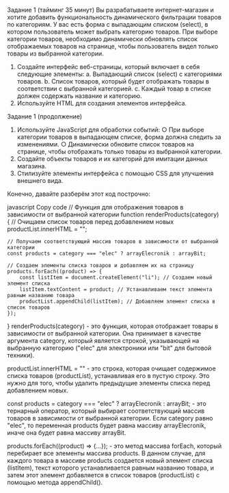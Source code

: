 Задание 1 (тайминг 35 минут)
Вы разрабатываете интернет-магазин и хотите добавить
функциональность динамического фильтрации товаров по
категориям. У вас есть форма с выпадающим списком (select), в
котором пользователь может выбрать категорию товаров. При выборе
категории товаров, необходимо динамически обновлять список
отображаемых товаров на странице, чтобы пользователь видел
только товары из выбранной категории.
1. Создайте интерфейс веб-страницы, который включает в себя
следующие элементы:
a. Выпадающий список (select) с категориями товаров.
b. Список товаров, который будет отображать товары в
соответствии с выбранной категорией.
c. Каждый товар в списке должен содержать название и
категорию.
2. Используйте HTML для создания элементов  интерфейса.



Задание 1 (продолжение)
1. Используйте JavaScript для обработки событий:
○ При выборе категории товаров в выпадающем списке, форма
должна следить за изменениями.
○ Динамически обновите список товаров на странице, чтобы
отображать только товары из выбранной категории.
2. Создайте объекты товаров и их категорий для имитации данных магазина.
3. Стилизуйте элементы интерфейса с помощью CSS для улучшения
внешнего вида.









Конечно, давайте разберём этот код построчно:

javascript
Copy code
// Функция для отображения товаров в зависимости от выбранной категории
function renderProducts(category) {
    // Очищаем список товаров перед добавлением новых
    productList.innerHTML = "";

    // Получаем соответствующий массив товаров в зависимости от выбранной категории
    const products = category === "elec" ? arrayElecronik : arrayBit;

    // Создаем элементы списка товаров и добавляем их на страницу
    products.forEach((product) => {
        const listItem = document.createElement("li"); // Создаем новый элемент списка
        listItem.textContent = product; // Устанавливаем текст элемента равным названию товара
        productList.appendChild(listItem); // Добавляем элемент списка в список товаров
    });
}
renderProducts(category) - это функция, которая отображает товары в зависимости от выбранной категории. Она принимает в качестве аргумента category, который является строкой, указывающей на выбранную категорию ("elec" для электроники или "bit" для бытовой техники).

productList.innerHTML = "" - это строка, которая очищает содержимое списка товаров (productList), устанавливая его в пустую строку. Это нужно для того, чтобы удалить предыдущие элементы списка перед добавлением новых.

const products = category === "elec" ? arrayElecronik : arrayBit; - это тернарный оператор, который выбирает соответствующий массив товаров в зависимости от выбранной категории. Если category равно "elec", то переменная products будет равна массиву arrayElecronik, иначе она будет равна массиву arrayBit.

products.forEach((product) => {...}); - это метод массива forEach, который перебирает все элементы массива products. В данном случае, для каждого товара в массиве products создается новый элемент списка (listItem), текст которого устанавливается равным названию товара, и затем этот элемент добавляется в список товаров (productList) с помощью метода appendChild().




